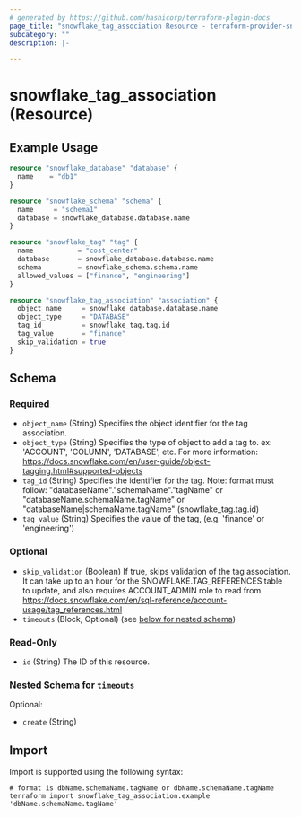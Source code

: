```yaml
---
# generated by https://github.com/hashicorp/terraform-plugin-docs
page_title: "snowflake_tag_association Resource - terraform-provider-snowflake"
subcategory: ""
description: |-
  
---
```


# snowflake_tag_association (Resource)



## Example Usage

```terraform
resource "snowflake_database" "database" {
  name    = "db1"
}

resource "snowflake_schema" "schema" {
  name     = "schema1"
  database = snowflake_database.database.name
}

resource "snowflake_tag" "tag" {
  name           = "cost_center"
  database       = snowflake_database.database.name
  schema         = snowflake_schema.schema.name
  allowed_values = ["finance", "engineering"]
}

resource "snowflake_tag_association" "association" {
  object_name     = snowflake_database.database.name
  object_type     = "DATABASE"
  tag_id          = snowflake_tag.tag.id
  tag_value       = "finance"
  skip_validation = true
}
```

<!-- schema generated by tfplugindocs -->
## Schema

### Required

- `object_name` (String) Specifies the object identifier for the tag association.
- `object_type` (String) Specifies the type of object to add a tag to. ex: 'ACCOUNT', 'COLUMN', 'DATABASE', etc. For more information: https://docs.snowflake.com/en/user-guide/object-tagging.html#supported-objects
- `tag_id` (String) Specifies the identifier for the tag. Note: format must follow: "databaseName"."schemaName"."tagName" or "databaseName.schemaName.tagName" or "databaseName|schemaName.tagName" (snowflake_tag.tag.id)
- `tag_value` (String) Specifies the value of the tag, (e.g. 'finance' or 'engineering')

### Optional

- `skip_validation` (Boolean) If true, skips validation of the tag association. It can take up to an hour for the SNOWFLAKE.TAG_REFERENCES table to update, and also requires ACCOUNT_ADMIN role to read from. https://docs.snowflake.com/en/sql-reference/account-usage/tag_references.html
- `timeouts` (Block, Optional) (see [below for nested schema](#nestedblock--timeouts))

### Read-Only

- `id` (String) The ID of this resource.

<a id="nestedblock--timeouts"></a>
### Nested Schema for `timeouts`

Optional:

- `create` (String)

## Import

Import is supported using the following syntax:

```shell
# format is dbName.schemaName.tagName or dbName.schemaName.tagName
terraform import snowflake_tag_association.example 'dbName.schemaName.tagName'
```
